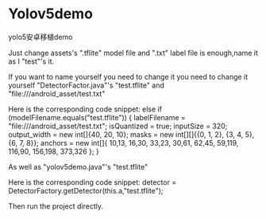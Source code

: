 # Yolov5demo
yolo5安卓移植demo

Just change assets's ".tflite" model file and ".txt" label file is enough,name it as I "test"'s it.


If you want to name yourself you need to change it you need to change it yourself "DetectorFactor.java"'s   "test.tflite" and  "file:///android_asset/test.txt"

Here is the corresponding code snippet:
else if (modelFilename.equals("test.tflite")) {
            labelFilename = "file:///android_asset/test.txt";
            isQuantized = true;
            inputSize = 320;
            output_width = new int[]{40, 20, 10};
            masks = new int[][]{{0, 1, 2}, {3, 4, 5}, {6, 7, 8}};
            anchors = new int[]{
                    10,13, 16,30, 33,23, 30,61, 62,45, 59,119, 116,90, 156,198, 373,326
            };
        }
            
As well as "yolov5demo.java"'s   "test.tflite"

Here is the corresponding code snippet:
detector = DetectorFactory.getDetector(this.a,"test.tflite");  

Then run the project directly.
